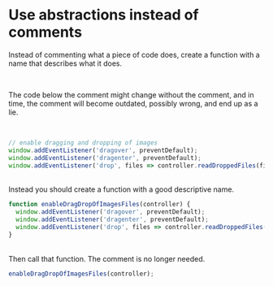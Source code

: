 # Use abstractions instead of comments

Instead of commenting what a piece of code does, create a function with
a name that describes what it does.

<br/>

The code below the comment might change without the comment, and in time,
the comment will become outdated, possibly wrong, and end up as a lie.

<br/>

```javascript
// enable dragging and dropping of images
window.addEventListener('dragover', preventDefault);
window.addEventListener('dragenter', preventDefault);
window.addEventListener('drop', files => controller.readDroppedFiles(files));
```

<br/>
Instead you should create a function with a good descriptive name.

```javascript
function enableDragDropOfImagesFiles(controller) {
  window.addEventListener('dragover', preventDefault);
  window.addEventListener('dragenter', preventDefault);
  window.addEventListener('drop', files => controller.readDroppedFiles(files));
}
```

<br/>
Then call that function. The comment is no longer needed.

```javascript
enableDragDropOfImagesFiles(controller);
```
